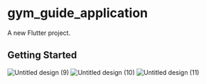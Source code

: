 # gym_guide_application

A new Flutter project.

## Getting Started


![Untitled design (9)](https://github.com/sudhan003/gym_guide_application/assets/110588490/aadd4efc-c7c1-46c5-b068-6a5842ba1ec4)
![Untitled design (10)](https://github.com/sudhan003/gym_guide_application/assets/110588490/4c0fd31d-8908-4ae8-b95f-f5ea1292410f)
![Untitled design (11)](https://github.com/sudhan003/gym_guide_application/assets/110588490/6bd682f3-6dff-47b8-b5e5-2651f93481e6)
